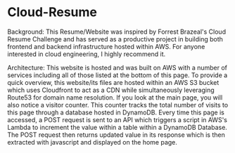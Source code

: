 # Cloud-Resume
Background:
This Resume/Website was inspired by Forrest Brazeal's Cloud Resume Challenge and has served as a productive project in building both frontend and backend infrastructure hosted within AWS. For anyone interested in cloud engineering, I highly recommend it.


Architecture:
This website is hosted and was built on AWS with a number of services including all of those listed at the bottom of this page. To provide a quick overview, this website/its files are hosted within an AWS S3 bucket which uses Cloudfront to act as a CDN while simultaneously leveraging Route53 for domain name resolution. If you look at the main page, you will also notice a visitor counter. This counter tracks the total number of visits to this page through a database hosted in DynamoDB. Every time this page is accessed, a POST request is sent to an API which triggers a script in AWS's Lambda to increment the value within a table within a DynamoDB Database. The POST request then returns updated value in its response which is then extracted with javascript and displayed on the home page.
